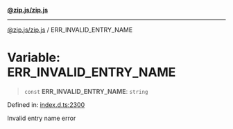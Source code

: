 [**@zip.js/zip.js**](../README.md)

***

[@zip.js/zip.js](../globals.md) / ERR\_INVALID\_ENTRY\_NAME

# Variable: ERR\_INVALID\_ENTRY\_NAME

> `const` **ERR\_INVALID\_ENTRY\_NAME**: `string`

Defined in: [index.d.ts:2300](https://github.com/gildas-lormeau/zip.js/blob/cd8507443514e12617ac25921566eb3131bcdbff/index.d.ts#L2300)

Invalid entry name error
